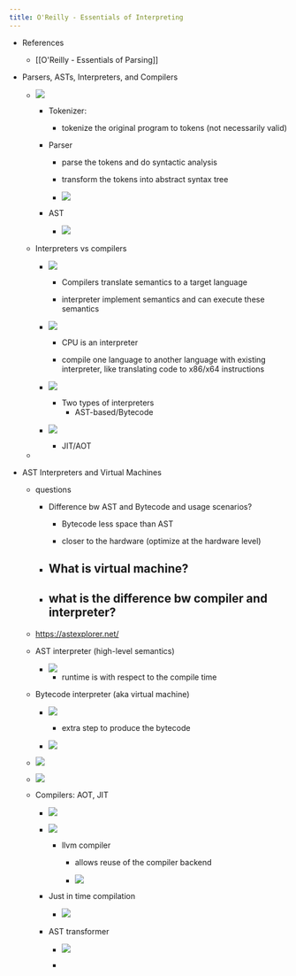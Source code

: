 ```yaml
---
title: O'Reilly - Essentials of Interpreting
---
```


- References
	 - [[O'Reilly - Essentials of Parsing]]

- Parsers, ASTs, Interpreters, and Compilers
	 - ![](../assets/DlbFR1aJTY.png)
		 - Tokenizer:
			 - tokenize the original program to tokens (not necessarily valid)

		 - Parser
			 - parse the tokens and do syntactic analysis

			 - transform the tokens into abstract syntax tree

			 - ![](../assets/_y-ey4-ZLu.png)

		 - AST
			 - ![](../assets/AMq2QAzrzF.PNG)

	 - Interpreters vs compilers
		 - ![](../assets/5tH8m7XoB2.png)
			 - Compilers translate semantics to a target language

			 - interpreter implement semantics and can execute these semantics 

		 - ![](../assets/V0vk7ZG9Fb.png)
			 - CPU is an interpreter

			 - compile one language to another language with existing interpreter, like translating code to x86/x64 instructions

		 - ![](../assets/NZzyYwpGDq.png)
			 - Two types of interpreters
				 - AST-based/Bytecode

		 - ![](../assets/atpX7xbrg8.png)
			 - JIT/AOT

	 - 

- AST Interpreters and Virtual Machines
	 - questions
		 - Difference bw AST and Bytecode and usage scenarios?
			 - Bytecode less space than AST

			 - closer to the hardware (optimize at the hardware level)

		 - What is virtual machine?
			 - 

		 - what is the difference bw compiler and interpreter?
			 - 

	 - https://astexplorer.net/

	 - AST interpreter (high-level semantics)
		 - ![](../assets/c6aBFLsNI8.png)
			 - runtime is with respect to the compile time

	 - Bytecode interpreter (aka virtual machine)
		 - ![](../assets/5SNSq9NnWC.png)
			 - extra step to produce the bytecode

		 - ![](../assets/VOnDWow46n.png)

	 - ![](../assets/9qdOuIs4md.png)

	 - ![](../assets/x37EOS622y.png)

	 - Compilers: AOT, JIT
		 - ![](../assets/z6AhbF1eIS.png)

		 - ![](../assets/7nt-yJfnrv.png)
			 - llvm compiler 
				 - allows reuse of the compiler backend

				 - ![](../assets/EspkWMx-wk.png)

		 - Just in time compilation
			 - ![](../assets/DNKK-NmzZS.png)

		 - AST transformer
			 - ![](../assets/FRwf5NtyXJ.png)

			 - 
